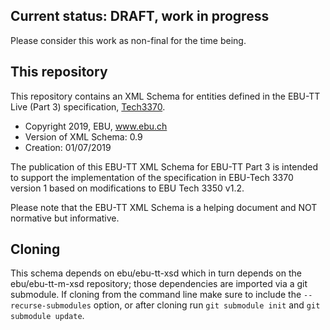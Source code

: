 ## Current status: DRAFT, work in progress

Please consider this work as non-final for the time being.

## This repository

This repository contains an XML Schema for entities defined in the EBU-TT Live (Part 3) specification,
[Tech3370](https://tech.ebu.ch/publications/tech3370).

* Copyright 2019, EBU, www.ebu.ch
* Version of XML Schema: 0.9
* Creation: 01/07/2019

The publication of this EBU-TT XML Schema for EBU-TT Part 3 is intended to support the 
implementation of the specification in EBU-Tech 3370 version 1 based on modifications to
EBU Tech 3350 v1.2.

Please note that the EBU-TT XML Schema is a helping document and NOT normative but informative.

## Cloning

This schema depends on ebu/ebu-tt-xsd which in turn depends on the ebu/ebu-tt-m-xsd repository;
those dependencies are imported via a git submodule.
If cloning from the command line make sure to include the `--recurse-submodules` option,
or after cloning run `git submodule init` and `git submodule update`.
